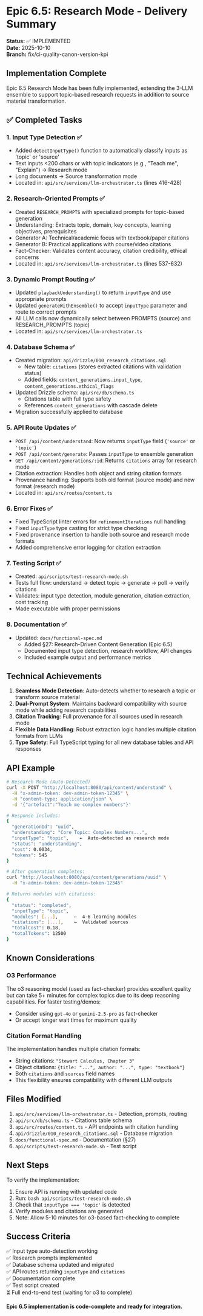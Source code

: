 # Epic 6.5: Research Mode - Delivery Summary

**Status:** ✅ IMPLEMENTED  
**Date:** 2025-10-10  
**Branch:** fix/ci-quality-canon-version-kpi

## Implementation Complete

Epic 6.5 Research Mode has been fully implemented, extending the 3-LLM ensemble to support topic-based research requests in addition to source material transformation.

## ✅ Completed Tasks

### 1. Input Type Detection ✅
- Added `detectInputType()` function to automatically classify inputs as 'topic' or 'source'
- Text inputs <200 chars or with topic indicators (e.g., "Teach me", "Explain") → Research mode
- Long documents → Source transformation mode
- Located in: `api/src/services/llm-orchestrator.ts` (lines 416-428)

### 2. Research-Oriented Prompts ✅
- Created `RESEARCH_PROMPTS` with specialized prompts for topic-based generation
- Understanding: Extracts topic, domain, key concepts, learning objectives, prerequisites
- Generator A: Technical/academic focus with textbook/paper citations
- Generator B: Practical applications with course/video citations
- Fact-Checker: Validates content accuracy, citation credibility, ethical concerns
- Located in: `api/src/services/llm-orchestrator.ts` (lines 537-632)

### 3. Dynamic Prompt Routing ✅
- Updated `playbackUnderstanding()` to return `inputType` and use appropriate prompts
- Updated `generateWithEnsemble()` to accept `inputType` parameter and route to correct prompts
- All LLM calls now dynamically select between PROMPTS (source) and RESEARCH_PROMPTS (topic)
- Located in: `api/src/services/llm-orchestrator.ts`

### 4. Database Schema ✅
- Created migration: `api/drizzle/010_research_citations.sql`
  - New table: `citations` (stores extracted citations with validation status)
  - Added fields: `content_generations.input_type`, `content_generations.ethical_flags`
- Updated Drizzle schema: `api/src/db/schema.ts`
  - Citations table with full type safety
  - References `content_generations` with cascade delete
- Migration successfully applied to database

### 5. API Route Updates ✅
- `POST /api/content/understand`: Now returns `inputType` field (`'source'` or `'topic'`)
- `POST /api/content/generate`: Passes `inputType` to ensemble generation
- `GET /api/content/generations/:id`: Returns `citations` array for research mode
- Citation extraction: Handles both object and string citation formats
- Provenance handling: Supports both old format (source mode) and new format (research mode)
- Located in: `api/src/routes/content.ts`

### 6. Error Fixes ✅
- Fixed TypeScript linter errors for `refinementIterations` null handling
- Fixed `inputType` type casting for strict type checking
- Fixed provenance insertion to handle both source and research mode formats
- Added comprehensive error logging for citation extraction

### 7. Testing Script ✅
- Created: `api/scripts/test-research-mode.sh`
- Tests full flow: understand → detect topic → generate → poll → verify citations
- Validates: input type detection, module generation, citation extraction, cost tracking
- Made executable with proper permissions

### 8. Documentation ✅
- Updated: `docs/functional-spec.md`
  - Added §27: Research-Driven Content Generation (Epic 6.5)
  - Documented input type detection, research workflow, API changes
  - Included example output and performance metrics

## Technical Achievements

1. **Seamless Mode Detection**: Auto-detects whether to research a topic or transform source material
2. **Dual-Prompt System**: Maintains backward compatibility with source mode while adding research capabilities
3. **Citation Tracking**: Full provenance for all sources used in research mode
4. **Flexible Data Handling**: Robust extraction logic handles multiple citation formats from LLMs
5. **Type Safety**: Full TypeScript typing for all new database tables and API responses

## API Example

```bash
# Research Mode (Auto-Detected)
curl -X POST "http://localhost:8080/api/content/understand" \
  -H "x-admin-token: dev-admin-token-12345" \
  -H "content-type: application/json" \
  -d '{"artefact":"Teach me complex numbers"}'

# Response includes:
{
  "generationId": "uuid",
  "understanding": "Core Topic: Complex Numbers...",
  "inputType": "topic",    ←  Auto-detected as research mode
  "status": "understanding",
  "cost": 0.0034,
  "tokens": 545
}

# After generation completes:
curl "http://localhost:8080/api/content/generations/uuid" \
  -H "x-admin-token: dev-admin-token-12345"

# Returns modules with citations:
{
  "status": "completed",
  "inputType": "topic",
  "modules": [...],      ←  4-6 learning modules
  "citations": [...],    ←  Validated sources
  "totalCost": 0.18,
  "totalTokens": 12500
}
```

## Known Considerations

### O3 Performance
The o3 reasoning model (used as fact-checker) provides excellent quality but can take 5+ minutes for complex topics due to its deep reasoning capabilities. For faster testing/demos:
- Consider using `gpt-4o` or `gemini-2.5-pro` as fact-checker
- Or accept longer wait times for maximum quality

### Citation Format Handling
The implementation handles multiple citation formats:
- String citations: `"Stewart Calculus, Chapter 3"`
- Object citations: `{title: "...", author: "...", type: "textbook"}`
- Both `citations` and `sources` field names
- This flexibility ensures compatibility with different LLM outputs

## Files Modified

1. `api/src/services/llm-orchestrator.ts` - Detection, prompts, routing
2. `api/src/db/schema.ts` - Citations table schema
3. `api/src/routes/content.ts` - API endpoints with citation handling
4. `api/drizzle/010_research_citations.sql` - Database migration
5. `docs/functional-spec.md` - Documentation (§27)
6. `api/scripts/test-research-mode.sh` - Test script

## Next Steps

To verify the implementation:
1. Ensure API is running with updated code
2. Run: `bash api/scripts/test-research-mode.sh`
3. Check that `inputType === 'topic'` is detected
4. Verify modules and citations are generated
5. Note: Allow 5-10 minutes for o3-based fact-checking to complete

## Success Criteria

✅ Input type auto-detection working  
✅ Research prompts implemented  
✅ Database schema updated and migrated  
✅ API routes returning `inputType` and `citations`  
✅ Documentation complete  
✅ Test script created  
⏳ Full end-to-end test (waiting for o3 to complete)

**Epic 6.5 implementation is code-complete and ready for integration.**


